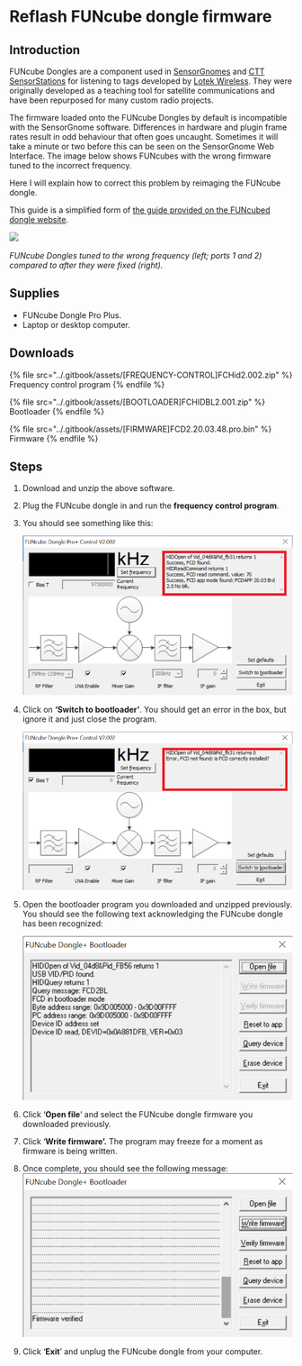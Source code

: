 # Reflash FUNcube dongle firmware

## Introduction

FUNcube Dongles are a component used in [SensorGnomes](https://sensorgnome.org/) and [CTT SensorStations](https://celltracktech.com/) for listening to tags developed by [Lotek Wireless](https://lotek.com/). They were originally developed as a teaching tool for satellite communications and have been repurposed for many custom radio projects.

The firmware loaded onto the FUNcube Dongles by default is incompatible with the SensorGnome software. Differences in hardware and plugin frame rates result in odd behaviour that often goes uncaught. Sometimes it will take a minute or two before this can be seen on the SensorGnome Web Interface. The image below shows FUNcubes with the wrong firmware tuned to the incorrect frequency.

Here I will explain how to correct this problem by reimaging the FUNcube dongle.

This guide is a simplified form of [the guide provided on the FUNcubed dongle website](http://www.funcubedongle.com/MyImages/FCDFirmwareUpdateGuide.pdf).

![](../.gitbook/assets/web-interface\_FCD-incorrect-configuration.png)

_FUNcube Dongles tuned to the wrong frequency (left; ports 1 and 2) compared to after they were fixed (right)._

## Supplies

* FUNcube Dongle Pro Plus.
* Laptop or desktop computer.

## Downloads

{% file src="../.gitbook/assets/[FREQUENCY-CONTROL]FCHid2.002.zip" %}
Frequency control program
{% endfile %}

{% file src="../.gitbook/assets/[BOOTLOADER]FCHIDBL2.001.zip" %}
Bootloader
{% endfile %}

{% file src="../.gitbook/assets/[FIRMWARE]FCD2.20.03.48.pro.bin" %}
Firmware
{% endfile %}

## Steps

1. Download and unzip the above software.
2. Plug the FUNcube dongle in and run the **frequency control program**.
3.  You should see something like this:

    ![](<../.gitbook/assets/FCHID2.002 - 1.png>)
4.  Click on **‘Switch to bootloader’**. You should get an error in the box, but ignore it and just close the program.

    ![](<../.gitbook/assets/FCHID2.002 - 3.png>)
5.  Open the bootloader program you downloaded and unzipped previously. You should see the following text acknowledging the FUNcube dongle has been recognized:

    ![](<../.gitbook/assets/FCHIDBL2.001 - 1.png>)
6. Click ‘**Open file**’ and select the FUNcube dongle firmware you downloaded previously.
7. Click ‘**Write firmware’.** The program may freeze for a moment as firmware is being written.
8. Once complete, you should see the following message:\
   ![](<../.gitbook/assets/FCHIDBL2.001 - 2.png>)
9. Click ‘**Exit**’ and unplug the FUNcube dongle from your computer.
